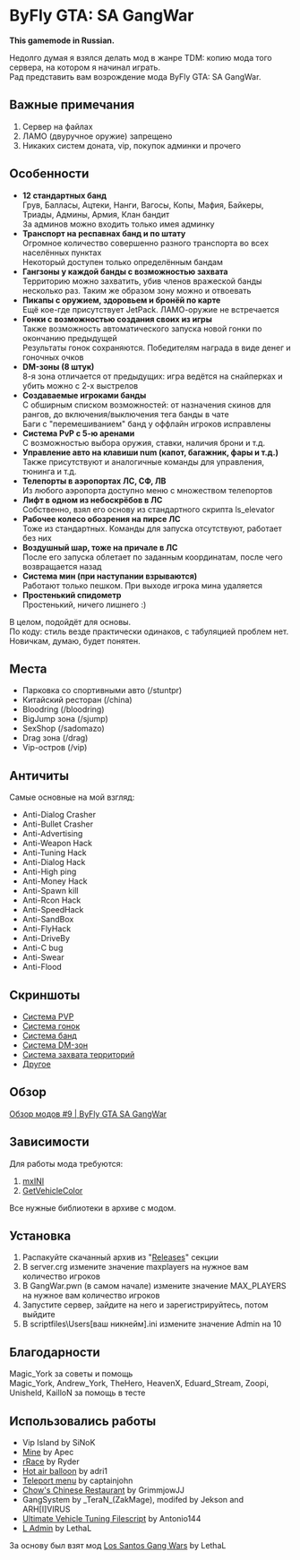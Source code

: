 # ByFly GTA: SA GangWar

**This gamemode in Russian.**

Недолго думая я взялся делать мод в жанре TDM: копию мода того сервера, на котором я начинал играть.  
Рад представить вам возрождение мода ByFly GTA: SA GangWar.

## Важные примечания
1. Сервер на файлах
2. ЛАМО (двуручное оружие) запрещено
3. Никаких систем доната, vip, покупок админки и прочего

## Особенности
* **12 стандартных банд**  
Грув, Балласы, Ацтеки, Нанги, Вагосы, Копы, Мафия, Байкеры, Триады, Админы, Армия, Клан бандит  
За админов можно входить только имея админку
* **Транспорт на респавнах банд и по штату**  
Огромное количество совершенно разного транспорта во всех населённых пунктах  
Некоторый доступен только определённым бандам
* **Гангзоны у каждой банды с возможностью захвата**  
Территорию можно захватить, убив членов вражеской банды несколько раз. Таким же образом зону можно и отвоевать
* **Пикапы с оружием, здоровьем и бронёй по карте**  
Ещё кое-где присутствует JetPack. ЛАМО-оружие не встречается
* **Гонки с возможностью создания своих из игры**  
Также возможность автоматического запуска новой гонки по окончанию предыдущей  
Результаты гонок сохраняются. Победителям награда в виде денег и гоночных очков
* **DM-зоны (8 штук)**  
8-я зона отличается от предыдущих: игра ведётся на снайперках и убить можно с 2-х выстрелов
* **Создаваемые игроками банды**  
С обширным списком возможностей: от назначения скинов для рангов, до включения/выключения тега банды в чате  
Баги с "перемешиванием" банд у оффлайн игроков исправлены
* **Система PvP с 5-ю аренами**  
С возможностью выбора оружия, ставки, наличия брони и т.д.
* **Управление авто на клавиши num (капот, багажник, фары и т.д.)**  
Также присутствуют и аналогичные команды для управления, тюнинга и т.д.
* **Телепорты в аэропортах ЛС, СФ, ЛВ**  
Из любого аэропорта доступно меню с множеством телепортов
* **Лифт в одном из небоскрёбов в ЛС**  
Собственно, взял его основу из стандартного скрипта ls_elevator
* **Рабочее колесо обозрения на пирсе ЛС**  
Тоже из стандартных. Команды для запуска отсутствуют, работает без них
* **Воздушный шар, тоже на причале в ЛС**  
После его запуска облетает по заданным координатам, после чего возвращается назад
* **Система мин (при наступании взрываются)**  
Работают только пешком. При выходе игрока мина удаляется
* **Простенький спидометр**  
Простенький, ничего лишнего :)

В целом, подойдёт для основы.  
По коду: стиль везде практически одинаков, с табуляцией проблем нет.  
Новичкам, думаю, будет понятен.

## Места
* Парковка со спортивными авто (/stuntpr)
* Китайский ресторан (/china)
* Bloodring (/bloodring)
* BigJump зона (/sjump)
* SexShop (/sadomazo)
* Drag зона (/drag)
* Vip-остров (/vip)

## Античиты
Самые основные на мой взгляд:
* Anti-Dialog Crasher
* Anti-Bullet Crasher
* Anti-Advertising
* Anti-Weapon Hack
* Anti-Tuning Hack
* Anti-Dialog Hack
* Anti-High ping
* Anti-Money Hack
* Anti-Spawn kill
* Anti-Rcon Hack
* Anti-SpeedHack
* Anti-SandBox
* Anti-FlyHack
* Anti-DriveBy
* Anti-C bug
* Anti-Swear
* Anti-Flood

## Скриншоты
* [Система PVP](https://imgur.com/a/nWwTe)
* [Система гонок](https://imgur.com/a/TYsF0)
* [Система банд](https://imgur.com/a/6mwan)
* [Система DM-зон](https://imgur.com/a/yFi0P)
* [Система захвата территорий](https://imgur.com/a/abV9o)
* [Другое](https://imgur.com/a/FMTuu)

## Обзор
[Обзор модов #9 | ByFly GTA SA GangWar](https://youtube.com/watch?v=OO5IgK_6q_w)

## Зависимости
Для работы мода требуются:
1. [mxINI](https://github.com/Open-GTO/mxINI)
2. [GetVehicleColor](https://pastebin.com/CS5X1C96)

Все нужные библиотеки в архиве с модом.

## Установка
1. Распакуйте скачанный архив из "[Releases](https://github.com/NexiusTailer/ByFly-GTA-SA-GangWar/releases)" секции
2. В server.crg измените значение maxplayers на нужное вам количество игроков
3. В GangWar.pwn (в самом начале) измените значение MAX_PLAYERS на нужное вам количество игроков
4. Запустите сервер, зайдите на него и зарегистрируйтесь, потом выйдите
5. В scriptfiles\Users\[ваш никнейм].ini измените значение Admin на 10

## Благодарности
Magic_York за советы и помощь  
Magic_York, Andrew_York, TheHero, HeavenX, Eduard_Stream, Zoopi, Unisheld, KailloN за помощь в тесте

## Использовались работы
* Vip Island by SiNoK
* [Mine](https://sampforum.blast.hk/showthread.php?tid=247928) by Apec
* [rRace](https://sampforum.blast.hk/showthread.php?tid=143764) by Ryder
* [Hot air balloon](https://sampforum.blast.hk/showthread.php?tid=293843) by adri1
* [Teleport menu](https://sampforum.blast.hk/showthread.php?tid=250248) by captainjohn
* [Chow's Chinese Restaurant](https://sampforum.blast.hk/showthread.php?tid=246223) by GrimmjowJJ
* GangSystem by \_TeraN\_(ZakMage), modifed by Jekson and ARH[I]VIRUS
* [Ultimate Vehicle Tuning Filescript](https://sampforum.blast.hk/showthread.php?tid=253908) by Antonio144
* [L Admin](https://sampforum.blast.hk/showthread.php?tid=19819) by LethaL

За основу был взят мод [Los Santos Gang Wars](https://sampforum.blast.hk/showthread.php?tid=17866) by LethaL

